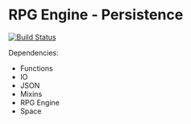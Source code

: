 # RPG Engine - Persistence
[![Build Status](https://travis-ci.org/Androbin/RPG-Engine-Persistence.svg?branch=master)](https://travis-ci.org/Androbin/RPG-Engine-Persistence)

Dependencies:
 - Functions
 - IO
 - JSON
 - Mixins
 - RPG Engine
 - Space